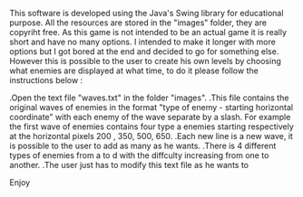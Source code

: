 This software is developed using the Java's Swing library for educational purpose.
All the resources are stored in the "images" folder, they are copyriht free.
As this game is not intended to be an actual game it is really short and have no many options. I intended to make it longer
with more options but I got bored at the end and decided to go for something else. However this is possible to the user to create
his own levels by choosing what enemies are displayed at what time, to do it please follow the instructions below :

.Open the text file "waves.txt" in the folder "images".
.This file contains the original waves of enemies in the format "type of enemy - starting horizontal coordinate" with each
enemy of the wave separate by a slash. For example the first wave of enemies contains four type a enemies starting respectively
at the horizontal pixels 200 , 350, 500, 650.
.Each new line is a new wave, it is possible to the user to add as many as he wants.
.There is 4 different types of enemies from a to d with the diffculty increasing from one to another.
.The user just has to modify this text file as he wants to




Enjoy
